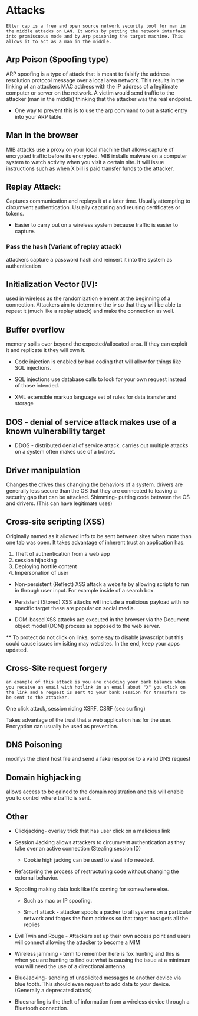 # Attacks

`Etter cap is a free and open source network security tool for man in the middle attacks on LAN. It works by putting the network interface into promiscuous mode and by Arp poisoning the target machine. This allows it to act as a man in the middle. `
 
## Arp Poison (Spoofing type)

ARP spoofing is a type of attack that is meant to falsify the address resolution protocol message over a local area network. This results in the linking of an attackers MAC address with the IP address of a legitimate computer or server on the network. A victim would send traffic to the attacker (man in the middle) thinking that the attacker was the real endpoint. 

- One way to prevent this is to use the arp command to put a static entry into your ARP table. 

## Man in the browser 

MIB attacks use a proxy on your local machine that allows capture of encrypted traffic before its encrypted. MIB installs malware on a computer system to watch activity when you visit a certain site. It will issue instructions such as when X bill is paid transfer funds to the attacker. 

## Replay Attack: 

Captures communication and replays it at a later time. Usually attempting to circumvent authentication. Usually capturing and reusing certificates or tokens. 

* Easier to carry out on a wireless system because traffic is easier to capture.

### Pass the hash (Variant of replay attack) 

attackers capture a password hash and reinsert it into the system as authentication 

## Initialization Vector (IV):

used in wireless as the randomization element at the beginning of a connection. Attackers aim to determine the iv so that they will be able to repeat it (much like a replay attack) and make the connection as well. 

## Buffer overflow 

memory spills over beyond the expected/allocated area. If they can exploit it and replicate it they will own it. 

 - Code injection is enabled by bad coding that will allow for things like SQL injections. 

- SQL injections use database calls to look for your own request instead of those intended.

- XML extensible markup language set of rules for data transfer and storage

## DOS -  denial of service attack makes use of a known vulnerability target 
   - DDOS -  distributed denial of service attack. carries out multiple attacks on a system often makes use of a botnet.

## Driver manipulation

Changes the drives thus changing the behaviors of a system. drivers are generally less secure than the OS that they are connected to leaving a security gap that can be attacked. Shimming- putting code between the OS and drivers. (This can have legitimate uses) 


## Cross-site scripting (XSS) 
 Originally named as it allowed info to be sent between sites when more than one tab was open. It takes advantage of inherent trust an application has. 

1) Theft of authentication from a web app
2) session hijacking
3) Deploying hostile content
4) Impersonation of user

- Non-persistent (Reflect) XSS attack a website by allowing scripts to run in through user input. For example inside of a search box.

- Persistent (Stored) XSS attacks will include a malicious payload with no specific target these are popular on social media.

- DOM-based XSS attacks are executed in the browser via the Document object model (DOM) process as opposed to the web server. 

** To protect do not click on links, some say to disable javascript but this could cause issues inv isiting may websites. In the end, keep your apps updated.


## Cross-Site request forgery

  ``` an example of this attack is you are checking your bank balance when you receive an email with hotlink in an email about "X" you click on the link and a request is sent to your bank session for transfers to be sent to the attacker. ``` 

One click attack, session riding XSRF, CSRF (sea surfing) 

Takes advantage of the trust that a web application has for the user. Encryption can usually be used as prevention. 

## DNS Poisoning 

 modifys the client host file and send a fake response to a valid DNS request

## Domain highjacking 

allows access to be gained to the domain registration and this will enable you to control where traffic is sent. 

## Other

- Clickjacking- overlay trick that has user click on a malicious link 

- Session Jacking allows attackers to circumvent authentication as they take over an active connection (Stealing session ID) 

    - Cookie high jacking can be used to steal info needed. 

- Refactoring the process of restructuring code without changing the external behavior. 

-  Spoofing making data look like it's coming for somewhere else. 
    - Such as mac or IP spoofing. 

    - Smurf attack - attacker spoofs a packer to all systems on a  particular network and forges the from address so that target host gets all the replies


- Evil Twin and Rouge - Attackers set up their own access point and users will connect allowing the attacker to become a MIM 

- Wireless jamming - term to remember here is fox hunting and this is when you are hunting to find out what is causing the issue at a minimum you will need the use of a directional antenna. 

- BlueJacking- sending of unsolicited messages to another device via blue tooth. This should even request to add data to your device. (Generally a deprecated attack) 

- Bluesnarfing is the theft of information from a wireless device through a Bluetooth connection. 